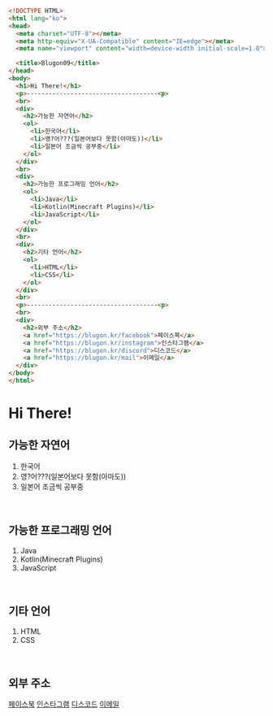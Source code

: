 ```html
<!DOCTYPE HTML>
<html lang="ko">
<head>
  <meta charset="UTF-8"></meta>
  <meta http-equiv="X-UA-Compatible" content="IE=edge"></meta>
  <meta name="viewport" content="width=device-width initial-scale=1.0"></meta>

  <title>Blugon09</title>
</head>
<body>
  <h1>Hi There!</h1>
  <p>------------------------------------<p>
  <br>
  <div>
    <h2>가능한 자연어</h2>
    <ol>
      <li>한국어</li>
      <li>영?어???(일본어보다 못함(아마도))</li>
      <li>일본어 조금씩 공부중</li>
    </ol>
  </div>
  <br>
  <div>
    <h2>가능한 프로그래밍 언어</h2>
    <ol>
      <li>Java</li>
      <li>Kotlin(Minecraft Plugins)</li>
      <li>JavaScript</li>
    </ol>
  </div>
  <br>
  <div>
    <h2>기타 언어</h2>
    <ol>
      <li>HTML</li>
      <li>CSS</li>
    </ol>
  </div>
  <br>
  <p>------------------------------------<p>
  <br>
  <div>
    <h2>외부 주소</h2>
    <a href="https://blugon.kr/facebook">페이스북</a>
    <a href="https://blugon.kr/instagram">인스타그램</a>
    <a href="https://blugon.kr/discord">디스코드</a>
    <a href="https://blugon.kr/mail">이메일</a>
  </div>
</body>
</html>
```

<html lang="ko">
<body>
  <h1>Hi There!</h1>
  <div>
    <h2>가능한 자연어</h2>
    <ol>
      <li>한국어</li>
      <li>영?어???(일본어보다 못함(아마도))</li>
      <li>일본어 조금씩 공부중</li>
    </ol>
  </div>
  <br>
  <div>
    <h2>가능한 프로그래밍 언어</h2>
    <ol>
      <li>Java</li>
      <li>Kotlin(Minecraft Plugins)</li>
      <li>JavaScript</li>
    </ol>
  </div>
  <br>
  <div>
    <h2>기타 언어</h2>
    <ol>
      <li>HTML</li>
      <li>CSS</li>
    </ol>
  </div>
  <br>
  <div>
    <h2>외부 주소</h2>
    <a href="https://blugon.kr/facebook">페이스북</a>
    <a href="https://blugon.kr/instagram">인스타그램</a>
    <a href="https://blugon.kr/discord">디스코드</a>
    <a href="https://blugon.kr/mail">이메일</a>
  </div>
</body>
</html>
